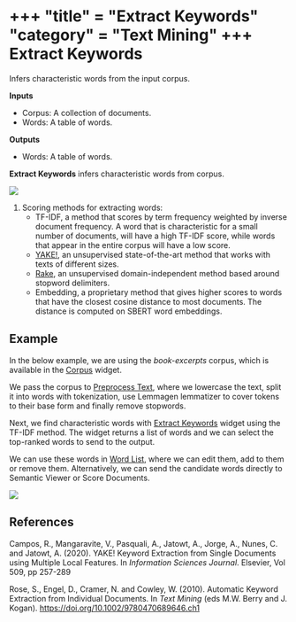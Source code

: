 +++
"title" = "Extract Keywords"
"category" = "Text Mining"
+++
Extract Keywords
================

Infers characteristic words from the input corpus.

**Inputs**

- Corpus: A collection of documents.
- Words: A table of words.

**Outputs**

- Words: A table of words.

**Extract Keywords** infers characteristic words from corpus.

![](../images/Extract-Keywords.png)

1. Scoring methods for extracting words:
   - TF-IDF, a method that scores by term frequency weighted by inverse document frequency. A word that is characteristic for a small number of documents, will have a high TF-IDF score, while words that appear in the entire corpus will have a low score.
   - [YAKE!](http://yake.inesctec.pt/), an unsupervised state-of-the-art method that works with texts of different sizes.
   - [Rake](https://github.com/zelandiya/RAKE-tutorial), an unsupervised domain-independent method based around stopword delimiters.
   - Embedding, a proprietary method that gives higher scores to words that have the closest cosine distance to most documents. The distance is computed on SBERT word embeddings.

Example
-------

In the below example, we are using the *book-excerpts* corpus, which is available in the [Corpus](../corpus-widget/) widget. 

We pass the corpus to [Preprocess Text](../preprocesstext/), where we lowercase the text, split it into words with tokenization, use Lemmagen lemmatizer to cover tokens to their base form and finally remove stopwords.

Next, we find characteristic words with [Extract Keywords](../keywords/) widget using the TF-IDF method. The widget returns a list of words and we can select the top-ranked words to send to the output. 

We can use these words in [Word List](../wordlist/), where we can edit them, add to them or remove them. Alternatively, we can send the candidate words directly to Semantic Viewer or Score Documents.

![](../images/Semantic-Viewer-Example.png)

References
----------

Campos, R., Mangaravite, V., Pasquali, A., Jatowt, A., Jorge, A., Nunes, C. and Jatowt, A. (2020). YAKE! Keyword Extraction from Single Documents using Multiple Local Features. In *Information Sciences Journal*. Elsevier, Vol 509, pp 257-289

Rose, S., Engel, D., Cramer, N. and Cowley, W. (2010). Automatic Keyword Extraction from Individual Documents. In *Text Mining* (eds M.W. Berry and J. Kogan). https://doi.org/10.1002/9780470689646.ch1
